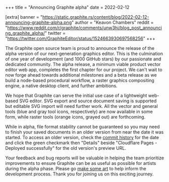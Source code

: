 +++
title = "Announcing Graphite alpha"
date = 2022-02-12

[extra]
banner = "https://static.graphite.rs/content/blog/2022-02-12-announcing-graphite-alpha.png"
author = "Keavon Chambers"
reddit = "https://www.reddit.com/r/graphite/comments/unw3hi/blog_post_announcing_graphite_alpha/"
twitter = "https://twitter.com/GraphiteEditor/status/1524663930697568256"
+++

The Graphite open source team is proud to announce the release of the alpha version of our next-generation graphics editor. This is the culmination of one year of development (and 1000 GitHub stars) by our passionate and dedicated community. The alpha release, a minimum viable product vector editor web app, completes the first chapter for our project. We can't wait to now forge ahead towards additional milestones and a beta release as we build a node-based procedural workflow, a raster graphics compositing engine, a native desktop client, and further ambitions.

<!-- more -->

We hope that Graphite can serve the initial use case of a lightweight web-based SVG editor. SVG export and source document saving is supported but editable SVG import will need further work. All the vector and general tools (blue and gray tool icons, respectively) are now available in some form, while raster tools (orange icons, grayed out) are forthcoming.

While in alpha, file format stability cannot be guaranteed so you may need to finish your saved documents in an older version from near the date it was started. To access an older version, check the [commit history](https://github.com/GraphiteEditor/Graphite/commits/master) for the date and click the green checkmark then "Details" beside "Cloudflare Pages - Deployed successfully" for the old version's preview URL.

Your feedback and bug reports will be valuable in helping the team prioritize improvements to ensure Graphite can be as useful as possible for artists during the alpha phase. Please go [make some art](https://editor.graphite.rs) to help inform the development process. Thank you for joining us on this exciting journey.

